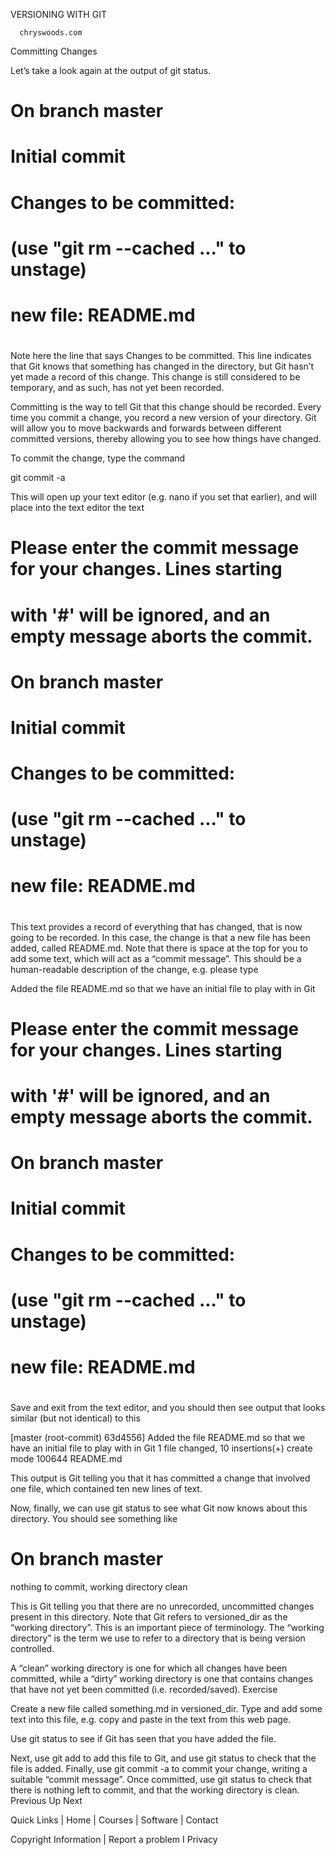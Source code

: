 VERSIONING WITH GIT

      chryswoods.com

Committing Changes

Let’s take a look again at the output of git status.

# On branch master
#
# Initial commit
#
# Changes to be committed:
#   (use "git rm --cached <file>..." to unstage)
#
#   new file:   README.md
#

Note here the line that says Changes to be committed. This line indicates that Git knows that something has changed in the directory, but Git hasn’t yet made a record of this change. This change is still considered to be temporary, and as such, has not yet been recorded.

Committing is the way to tell Git that this change should be recorded. Every time you commit a change, you record a new version of your directory. Git will allow you to move backwards and forwards between different committed versions, thereby allowing you to see how things have changed.

To commit the change, type the command

git commit -a

This will open up your text editor (e.g. nano if you set that earlier), and will place into the text editor the text


# Please enter the commit message for your changes. Lines starting
# with '#' will be ignored, and an empty message aborts the commit.
# On branch master
#
# Initial commit
#
# Changes to be committed:
#   (use "git rm --cached <file>..." to unstage)
#
#   new file:   README.md
#

This text provides a record of everything that has changed, that is now going to be recorded. In this case, the change is that a new file has been added, called README.md. Note that there is space at the top for you to add some text, which will act as a “commit message”. This should be a human-readable description of the change, e.g. please type

Added the file README.md so that we have an initial file to
play with in Git

# Please enter the commit message for your changes. Lines starting
# with '#' will be ignored, and an empty message aborts the commit.
# On branch master
#
# Initial commit
#
# Changes to be committed:
#   (use "git rm --cached <file>..." to unstage)
#
#   new file:   README.md
#

Save and exit from the text editor, and you should then see output that looks similar (but not identical) to this

[master (root-commit) 63d4556] Added the file README.md so that we have an initial file to play with in Git
 1 file changed, 10 insertions(+)
 create mode 100644 README.md

This output is Git telling you that it has committed a change that involved one file, which contained ten new lines of text.

Now, finally, we can use git status to see what Git now knows about this directory. You should see something like

# On branch master
nothing to commit, working directory clean

This is Git telling you that there are no unrecorded, uncommitted changes present in this directory. Note that Git refers to versioned_dir as the “working directory”. This is an important piece of terminology. The “working directory” is the term we use to refer to a directory that is being version controlled.

A “clean” working directory is one for which all changes have been committed, while a “dirty” working directory is one that contains changes that have not yet been committed (i.e. recorded/saved).
Exercise

Create a new file called something.md in versioned_dir. Type and add some text into this file, e.g. copy and paste in the text from this web page.

Use git status to see if Git has seen that you have added the file.

Next, use git add to add this file to Git, and use git status to check that the file is added. Finally, use git commit -a to commit your change, writing a suitable “commit message”. Once committed, use git status to check that there is nothing left to commit, and that the working directory is clean.
Previous Up Next

Quick Links | Home | Courses | Software | Contact

Copyright Information | Report a problem I Privacy

